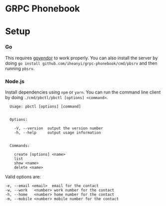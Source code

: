 # GRPC Phonebook

# Setup

### Go

This requires [govendor](https://github.com/kardianos/govendor) to work properly. You can also install the server by doing `go install github.com/iheanyi/grpc-phonebook/cmd/pbsrv` and then running `pbsrv`.

### Node.js

Install dependencies using `npm` or `yarn`. You can run the command line client by doing `./cmd/pbctl/pbctl [options] <command>`.

```
  Usage: pbctl [options] [command]


  Options:

    -V, --version  output the version number
    -h, --help     output usage information


  Commands:

    create [options] <name>
    list                   
    show <name>            
    delete <name>          

```

Valid options are:

```
-e, --email <email>  email for the contact
-w, --work   <number> work number for the contact
-h, --home   <number> home number for the contact
-m, --mobile <number> mobile number for the contact
```
